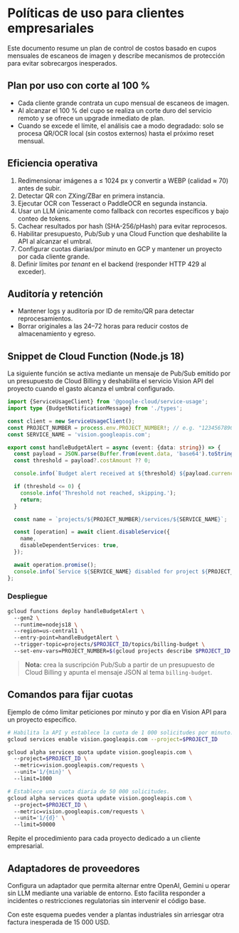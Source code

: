 # Políticas de uso para clientes empresariales

Este documento resume un plan de control de costos basado en cupos mensuales de escaneos de imagen y describe mecanismos de protección para evitar sobrecargos inesperados.

## Plan por uso con corte al 100 %

- Cada cliente grande contrata un cupo mensual de escaneos de imagen.
- Al alcanzar el 100 % del cupo se realiza un corte duro del servicio remoto y se ofrece un upgrade inmediato de plan.
- Cuando se excede el límite, el análisis cae a modo degradado: solo se procesa QR/OCR local (sin costos externos) hasta el próximo reset mensual.

## Eficiencia operativa

1. Redimensionar imágenes a ≤ 1024 px y convertir a WEBP (calidad ≈ 70) antes de subir.
2. Detectar QR con ZXing/ZBar en primera instancia.
3. Ejecutar OCR con Tesseract o PaddleOCR en segunda instancia.
4. Usar un LLM únicamente como fallback con recortes específicos y bajo conteo de tokens.
5. Cachear resultados por hash (SHA-256/pHash) para evitar reprocesos.
6. Habilitar presupuesto, Pub/Sub y una Cloud Function que deshabilite la API al alcanzar el umbral.
7. Configurar cuotas diarias/por minuto en GCP y mantener un proyecto por cada cliente grande.
8. Definir límites por _tenant_ en el backend (responder HTTP 429 al exceder).

## Auditoría y retención

- Mantener logs y auditoría por ID de remito/QR para detectar reprocesamientos.
- Borrar originales a las 24–72 horas para reducir costos de almacenamiento y egreso.

## Snippet de Cloud Function (Node.js 18)

La siguiente función se activa mediante un mensaje de Pub/Sub emitido por un presupuesto de Cloud Billing y deshabilita el servicio Vision API del proyecto cuando el gasto alcanza el umbral configurado.

```ts
import {ServiceUsageClient} from '@google-cloud/service-usage';
import type {BudgetNotificationMessage} from './types';

const client = new ServiceUsageClient();
const PROJECT_NUMBER = process.env.PROJECT_NUMBER!; // e.g. "123456789012"
const SERVICE_NAME = 'vision.googleapis.com';

export const handleBudgetAlert = async (event: {data: string}) => {
  const payload = JSON.parse(Buffer.from(event.data, 'base64').toString()) as BudgetNotificationMessage;
  const threshold = payload?.costAmount ?? 0;

  console.info(`Budget alert received at ${threshold} ${payload.currencyCode}`);

  if (threshold <= 0) {
    console.info('Threshold not reached, skipping.');
    return;
  }

  const name = `projects/${PROJECT_NUMBER}/services/${SERVICE_NAME}`;

  const [operation] = await client.disableService({
    name,
    disableDependentServices: true,
  });

  await operation.promise();
  console.info(`Service ${SERVICE_NAME} disabled for project ${PROJECT_NUMBER}.`);
};
```

### Despliegue

```bash
gcloud functions deploy handleBudgetAlert \ 
  --gen2 \ 
  --runtime=nodejs18 \ 
  --region=us-central1 \ 
  --entry-point=handleBudgetAlert \ 
  --trigger-topic=projects/$PROJECT_ID/topics/billing-budget \ 
  --set-env-vars=PROJECT_NUMBER=$(gcloud projects describe $PROJECT_ID --format='value(projectNumber)')
```

> **Nota:** crea la suscripción Pub/Sub a partir de un presupuesto de Cloud Billing y apunta el mensaje JSON al tema `billing-budget`.

## Comandos para fijar cuotas

Ejemplo de cómo limitar peticiones por minuto y por día en Vision API para un proyecto específico.

```bash
# Habilita la API y establece la cuota de 1 000 solicitudes por minuto.
gcloud services enable vision.googleapis.com --project=$PROJECT_ID

gcloud alpha services quota update vision.googleapis.com \ 
  --project=$PROJECT_ID \ 
  --metric=vision.googleapis.com/requests \ 
  --unit='1/{min}' \ 
  --limit=1000

# Establece una cuota diaria de 50 000 solicitudes.
gcloud alpha services quota update vision.googleapis.com \ 
  --project=$PROJECT_ID \ 
  --metric=vision.googleapis.com/requests \ 
  --unit='1/{d}' \ 
  --limit=50000
```

Repite el procedimiento para cada proyecto dedicado a un cliente empresarial.

## Adaptadores de proveedores

Configura un adaptador que permita alternar entre OpenAI, Gemini u operar sin LLM mediante una variable de entorno. Esto facilita responder a incidentes o restricciones regulatorias sin intervenir el código base.

Con este esquema puedes vender a plantas industriales sin arriesgar otra factura inesperada de 15 000 USD.
